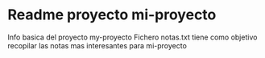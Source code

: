 # Readme proyecto mi-proyecto
Info basica del proyecto my-proyecto
Fichero notas.txt tiene como objetivo recopilar las notas mas interesantes para mi-proyecto
